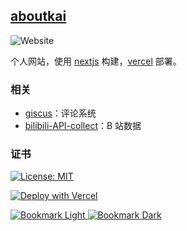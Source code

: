 ## [aboutkai](https://aboutkai.com)
![Website](https://img.shields.io/website?up_message=online&url=https%3A%2F%2Faboutkai.com)


个人网站，使用 [nextjs](https://nextjs.org/) 构建，[vercel](https://vercel.com/) 部署。


### 相关

- [giscus](https://github.com/giscus/giscus)：评论系统
- [bilibili-API-collect](https://github.com/SocialSisterYi/bilibili-API-collect)：B 站数据

### 证书

[![License: MIT](https://img.shields.io/badge/License-MIT-yellow.svg)](./LICENSE)


[![Deploy with Vercel](https://vercel.com/button)](https://vercel.com/new/clone?repository-url=https://github.com/kaichii/aboutkai.com/tree/main/)

<a href="https://aboutkai.com#gh-light-mode-only">
  <img src="https://svg.bookmark.style/api?url=https://aboutkai.com&mode=light&style=horizontal" alt="Bookmark Light"/>
</a>
<a href="https://aboutkai.com#gh-dark-mode-only">
  <img src="https://svg.bookmark.style/api?url=https://aboutkai.com&mode=dark&style=horizontal" alt="Bookmark Dark"/>
</a>
